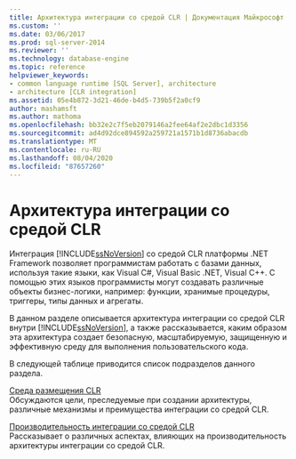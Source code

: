 ```yaml
---
title: Архитектура интеграции со средой CLR | Документация Майкрософт
ms.custom: ''
ms.date: 03/06/2017
ms.prod: sql-server-2014
ms.reviewer: ''
ms.technology: database-engine
ms.topic: reference
helpviewer_keywords:
- common language runtime [SQL Server], architecture
- architecture [CLR integration]
ms.assetid: 05e4b872-3d21-46de-b4d5-739b5f2a0cf9
author: mashamsft
ms.author: mathoma
ms.openlocfilehash: bb32e2c7f5eb2079146a2fee64af2e2dbc1d3356
ms.sourcegitcommit: ad4d92dce894592a259721a1571b1d8736abacdb
ms.translationtype: MT
ms.contentlocale: ru-RU
ms.lasthandoff: 08/04/2020
ms.locfileid: "87657260"
---
```

# <a name="architecture-of-clr-integration"></a>Архитектура интеграции со средой CLR
  Интеграция [!INCLUDE[ssNoVersion](../../includes/ssnoversion-md.md)] со средой CLR платформы .NET Framework позволяет программистам работать с базами данных, используя такие языки, как Visual C#, Visual Basic .NET, Visual C++. С помощью этих языков программисты могут создавать различные объекты бизнес-логики, например: функции, хранимые процедуры, триггеры, типы данных и агрегаты.  
  
 В данном разделе описывается архитектура интеграции со средой CLR внутри [!INCLUDE[ssNoVersion](../../includes/ssnoversion-md.md)], а также рассказывается, каким образом эта архитектура создает безопасную, масштабируемую, защищенную и эффективную среду для выполнения пользовательского кода.  
  
 В следующей таблице приводится список подразделов данного раздела.  
  
 [Среда размещения CLR](../../relational-databases/clr-integration/clr-integration-architecture-clr-hosted-environment.md)  
 Обсуждаются цели, преследуемые при создании архитектуры, различные механизмы и преимущества интеграции со средой CLR.  
  
 [Производительность интеграции со средой CLR](../../relational-databases/clr-integration/clr-integration-architecture-performance.md)  
 Рассказывает о различных аспектах, влияющих на производительность архитектуры интеграции со средой CLR.  
  
  
